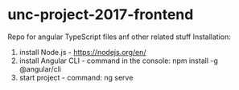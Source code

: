 # unc-project-2017-frontend
Repo for angular TypeScript files anf other related stuff
Installation:
1. install Node.js - https://nodejs.org/en/
2. install Angular CLI - command in the console: npm install -g @angular/cli
3. start project - command: ng serve